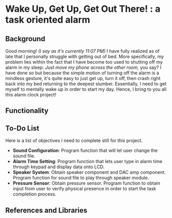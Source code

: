 # Wake Up, Get Up, Get Out There! : a task oriented alarm
## Background
Good morning! *(I say as it's currently 11:07 PM)* I have fully realized as of late that I personally struggle with getting out of bed. More specifically, my problem lies within the fact that I have become too used to shutting off my alarm in my sleep. *Just move my phone across the other room,* you say? I have done so but because the simple motion of turning off the alarm is a mindless gesture, it's quite easy to just get up, turn it off, then crash right back into my bed returning to the deepest slumber. Essentially, I need to get myself to mentally wake up in order to start my day. Hence, I bring to you all this alarm clock project!

## Functionality


## To-Do List
Here is a list of objectives I need to complete still for this project.
- **Sound Configuration**: Program function that will let user change the sound file.
- **Alarm Time Setting**: Program function that lets user type in alarm time through keypad and display data onto LCD.
- **Speaker System**: Obtain speaker component and DAC amp component. Program function for sound file to play through speaker module.
- **Pressure Sensor**: Obtain pressure sensor. Program function to obtain input from user to verify physical presence in order to start the task completion process.

## References and Libraries
